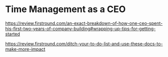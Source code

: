 # Time Management as a CEO

https://review.firstround.com/an-exact-breakdown-of-how-one-ceo-spent-his-first-two-years-of-company-building#wrapping-up-tips-for-getting-started

https://review.firstround.com/ditch-your-to-do-list-and-use-these-docs-to-make-more-impact
